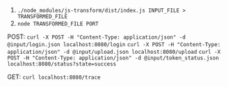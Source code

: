 1. `./node_modules/js-transform/dist/index.js INPUT_FILE > TRANSFORMED_FILE`
2. `node TRANSFORMED_FILE PORT`

POST:
`curl -X POST -H "Content-Type: application/json" -d @input/login.json localhost:8080/login`
`curl -X POST -H "Content-Type: application/json" -d @input/upload.json localhost:8080/upload`
`curl -X POST -H "Content-Type: application/json" -d @input/token_status.json localhost:8080/status?state=success`

GET:
`curl localhost:8080/trace`